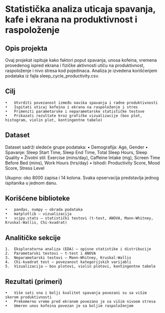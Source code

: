 # Statistička analiza uticaja spavanja, kafe i ekrana na produktivnost i raspoloženje

## Opis projekta

Ovaj projekat ispituje kako faktori poput spavanja, unosa kofeina, vremena provedenog ispred ekrana i fizičke aktivnosti utiču na produktivnost, raspoloženje i nivo stresa kod pojedinaca.
Analiza je izvedena korišćenjem podataka iz fajla sleep_cycle_productivity.csv.

## Cilj
	•	Utvrditi povezanost između navika spavanja i radne produktivnosti
	•	Ispitati uticaj kofeina i ekrana na raspoloženje i stres
	•	Primeniti parametarske i neparametarske statističke testove
	•	Prikazati rezultate kroz grafičke vizualizacije (box plot, histogram, violin plot, kontingentne tabele)

## Dataset

Dataset sadrži sledeće grupe podataka:
	•	Demografija: Age, Gender
	•	Spavanje: Sleep Start Time, Sleep End Time, Total Sleep Hours, Sleep Quality
	•	Životni stil: Exercise (mins/day), Caffeine Intake (mg), Screen Time Before Bed (mins), Work Hours (hrs/day)
	•	Ishodi: Productivity Score, Mood Score, Stress Level

Ukupno: oko 8000 zapisa i 14 kolona.
Svaka opservacija predstavlja jednog ispitanika u jednom danu.

## Korišćene biblioteke
	•	pandas, numpy – obrada podataka
	•	matplotlib – vizualizacija
	•	scipy.stats – statistički testovi (t-test, ANOVA, Mann-Whitney, Kruskal-Wallis, Chi-kvadrat)

## Analitičke sekcije
	1.	Eksploratorna analiza (EDA) – opisne statistike i distribucije
	2.	Parametarski testovi – t-test i ANOVA
	3.	Neparametarski testovi – Mann-Whitney, Kruskal-Wallis
	4.	Chi-kvadrat test – povezanost kategorijskih varijabli
	5.	Vizualizacija – box plotovi, violin plotovi, kontingentne tabele

## Rezultati (primeri)
	•	Više sati sna i bolji kvalitet spavanja povezani su sa višim skorom produktivnosti
	•	Prekomerno vreme pred ekranom povezano je sa višim nivoom stresa
	•	Umeren unos kofeina povezan je sa boljim raspoloženjem
